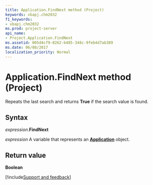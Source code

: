 ```yaml
---
title: Application.FindNext method (Project)
keywords: vbapj.chm2032
f1_keywords:
- vbapj.chm2032
ms.prod: project-server
api_name:
- Project.Application.FindNext
ms.assetid: 005d4cf9-0262-b485-348c-9feb4d7ab389
ms.date: 06/08/2017
localization_priority: Normal
---
```



# Application.FindNext method (Project)

Repeats the last search and returns **True** if the search value is found.


## Syntax

_expression_.**FindNext**

_expression_ A variable that represents an **[Application](Project.Application.md)** object.


## Return value

**Boolean**

[!include[Support and feedback](~/includes/feedback-boilerplate.md)]